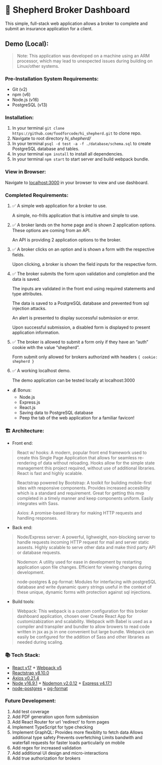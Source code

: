 # 🚧 Shepherd Broker Dashboard

This simple, full-stack web application allows a broker to complete and submit an insurance application for a client.

## Demo (Local):
> Note: This application was developed on a machine using an ARM processor, which may lead to unexpected issues during building on Linux/other systems.

### Pre-Installation System Requirements:
- Git (v2)
- npm (v6)
- Node.js (v16)
- PostgreSQL (v13)

### Installation:
1. In your terminal `git clone https://github.com/foodforcode/hi_shepherd.git` to clone repo.
2. Navigate to root directory *hi_shepherd/*
3. In your terminal `psql -d test -a -f ./database/schema.sql` to create PostgreSQL database and tables.
3. In your terminal `npm install` to install all dependencies.
4. In your terminal `npm start` to start server and build webpack bundle.

### View in Browser:
Navigate to [localhost:3000](http://localhost:3000) in your browser to view and use dashboard.

### Completed Requirements:
1. ✅ A simple web application for a broker to use.

    A simple, no-frills application that is intuitive and simple to use.

2. ✅ A broker lands on the home page and is shown 2 application options. These options are coming from an API.

    An API is providing 2 application options to the broker.

3. ✅ A broker clicks on an option and is shown a form with the respective fields.

    Upon clicking, a broker is shown the field inputs for the respective form.

4. ✅ The broker submits the form upon validation and completion and the data is saved.

    The inputs are validated in the front end using required statements and type attributes.

    The data is saved to a PostgreSQL database and prevented from sql injection attacks.

    An alert is presented to display successful submission or error.

    Upon successful submission, a disabled form is displayed to present application information.

5. ✅ The broker is allowed to submit a form only if they have an “auth” cookie with the value “shepherd”.

    Form submit only allowed for brokers authorized with headers ```{ cookie: shepherd }```

6. ✅ A working localhost demo.

    The demo application can be tested locally at localhost:3000

  * 💰 Bonus:
    * Node.js
    * Express.js
    * React.js
    * Saving data to PostgreSQL database
    * Peep the tab of the web application for a familiar favicon!


### 🏗 Architecture:
- Front end:

> React w/ hooks: A modern, popular front end framework used to create this Single Page Application that allows for seamless re-rendering of data without reloading. Hooks allow for the simple state management this project required, without use of additional libraries. React is fast and highly scalable.


> Reactstrap powered by Bootstrap: A toolkit for building mobile-first sites with responsive components. Provides increased accesibility which is a standard and requirement. Great for getting this mvp completed in a timely manner and keep components uniform. Easily integrates with Sass.


> Axios: A promise-based library for making HTTP requests and handling responses.


- Back end:
> Node/Express server: A powerful, lighweight, non-blocking server to handle requests incoming HTTP request for mail and server static assests. Highly scalable to serve other data and make third party API or database requests.


> Nodemon: A utility used for ease in development by restarting application upon file changes. Efficient for viewing changes during development.


> node-postgres & pg-format: Modules for interfacing with postgreSQL database and write dyanamic query strings useful in the context of these unique, dynamic forms with protection against sql injections.


- Build tools:


> Webpack: This webpack is a custom configuration for this broker dashboard application, chosen over Create React App for customizabization and scalability. Webpack with Babel is used as a compiler and transpiler and bundler to allow browers to read code written in jsx as js in one convenient but large bundle. Webpack can easily be configured for the addition of Sass and other libraries as needed during scaling.

### 📚 Tech Stack:
* [React v17](https://reactjs.org/) + [Webpack v5](https://webpack.js.org/)
* [Reactstrap v8.10.0](https://reactstrap.github.io/)
* [Axios v0.21.4](https://www.npmjs.com/package/axios)
* [Node v16.9.1](https://nodejs.org/dist/latest-v16.x/docs/api/) + [Nodemon v2.0.12](https://www.npmjs.com/package/nodemon) + [Express v4.17.1](https://expressjs.com/)
* [node-postgres](https://www.npmjs.com/package/pg) + [pg-format](https://www.npmjs.com/package/pg-format)

### Future Development:
1. Add test coverage
2. Add PDF generation upon form submission
3. Add React Router for url 'redirect' to form pages
4. Implement TypeScript for type checking
5. Implement GraphQL:
  Provides more flexiblity to fetch data
  Allows additional type safety
  Prevents overfetching
  Limits bandwith and waterfall requests for faster loads particularly on mobile
6. Add regex for increased validation
7. Add additional UI design and micro-interactions
8. Add true authorization for brokers
